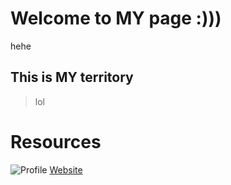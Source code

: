 # Welcome to MY page :)))

hehe

## This is MY territory

>lol

# Resources

![Profile](https://res-3.cloudinary.com/crunchbase-production/image/upload/c_lpad,h_256,w_256,f_auto,q_auto:eco/v1406815281/klr9c8ou6u8fyy8cpiny.jpg)
[Website](https://ahc224.github.io/ACportfolio/)
